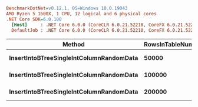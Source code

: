 ``` ini

BenchmarkDotNet=v0.12.1, OS=Windows 10.0.19043
AMD Ryzen 5 1600X, 1 CPU, 12 logical and 6 physical cores
.NET Core SDK=6.0.100
  [Host]     : .NET Core 6.0.0 (CoreCLR 6.0.21.52210, CoreFX 6.0.21.52210), X64 RyuJIT
  DefaultJob : .NET Core 6.0.0 (CoreCLR 6.0.21.52210, CoreFX 6.0.21.52210), X64 RyuJIT


```
|                                   Method | RowsInTableNumber |       Mean |   Error |  StdDev |
|----------------------------------------- |------------------ |-----------:|--------:|--------:|
| **InsertIntoBTreeSingleIntColumnRandomData** |             **50000** |   **219.4 ms** | **4.38 ms** | **4.68 ms** |
| **InsertIntoBTreeSingleIntColumnRandomData** |            **100000** |   **487.0 ms** | **3.34 ms** | **2.79 ms** |
| **InsertIntoBTreeSingleIntColumnRandomData** |            **200000** | **1,200.3 ms** | **5.32 ms** | **4.45 ms** |
